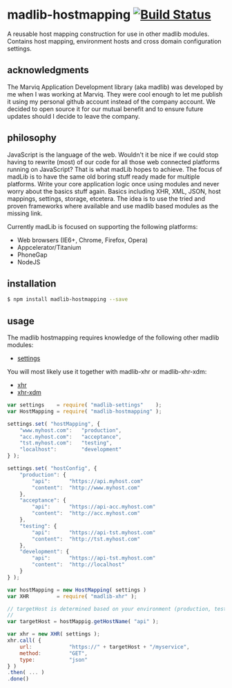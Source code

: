 # madlib-hostmapping [![Build Status](https://travis-ci.org/Qwerios/madlib-hostmapping.svg?branch=master)](https://travis-ci.org/Qwerios/madlib-hostmapping)
A reusable host mapping construction for use in other madlib modules. Contains host mapping, environment hosts and cross domain configuration settings.


## acknowledgments
The Marviq Application Development library (aka madlib) was developed by me when I was working at Marviq. They were cool enough to let me publish it using my personal github account instead of the company account. We decided to open source it for our mutual benefit and to ensure future updates should I decide to leave the company.


## philosophy
JavaScript is the language of the web. Wouldn't it be nice if we could stop having to rewrite (most) of our code for all those web connected platforms running on JavaScript? That is what madLib hopes to achieve. The focus of madLib is to have the same old boring stuff ready made for multiple platforms. Write your core application logic once using modules and never worry about the basics stuff again. Basics including XHR, XML, JSON, host mappings, settings, storage, etcetera. The idea is to use the tried and proven frameworks where available and use madlib based modules as the missing link.

Currently madLib is focused on supporting the following platforms:

* Web browsers (IE6+, Chrome, Firefox, Opera)
* Appcelerator/Titanium
* PhoneGap
* NodeJS


## installation
```bash
$ npm install madlib-hostmapping --save
```

## usage
The madlib hostmapping requires knowledge of the following other madlib modules:
* [settings](https://github.com/Qwerios/madlib-settings)

You will most likely use it together with madlib-xhr or madlib-xhr-xdm:
* [xhr](https://github.com/Qwerios/madlib-xhr)
* [xhr-xdm](https://github.com/Qwerios/madlib-xhr-xdm)


```javascript
var settings    = require( "madlib-settings"    );
var HostMapping = require( "madlib-hostmapping" );

settings.set( "hostMapping", {
    "www.myhost.com":   "production",
    "acc.myhost.com":   "acceptance",
    "tst.myhost.com":   "testing",
    "localhost":        "development"
} );

settings.set( "hostConfig", {
    "production": {
        "api":      "https://api.myhost.com"
        "content":  "http://www.myhost.com"
    },
    "acceptance": {
        "api":      "https://api-acc.myhost.com"
        "content":  "http://acc.myhost.com"
    },
    "testing": {
        "api":      "https://api-tst.myhost.com"
        "content":  "http://tst.myhost.com"
    },
    "development": {
        "api":      "https://api-tst.myhost.com"
        "content":  "http://localhost"
    }
} );

var hostMapping = new HostMapping( settings )
var XHR         = require( "madlib-xhr" );

// targetHost is determined based on your environment (production, testing, etc)
//
var targetHost = hostMappig.getHostName( "api" );

var xhr = new XHR( settings );
xhr.call( {
    url:            "https://" + targetHost + "/myservice",
    method:         "GET",
    type:           "json"
} )
.then( ... )
.done()
```
```